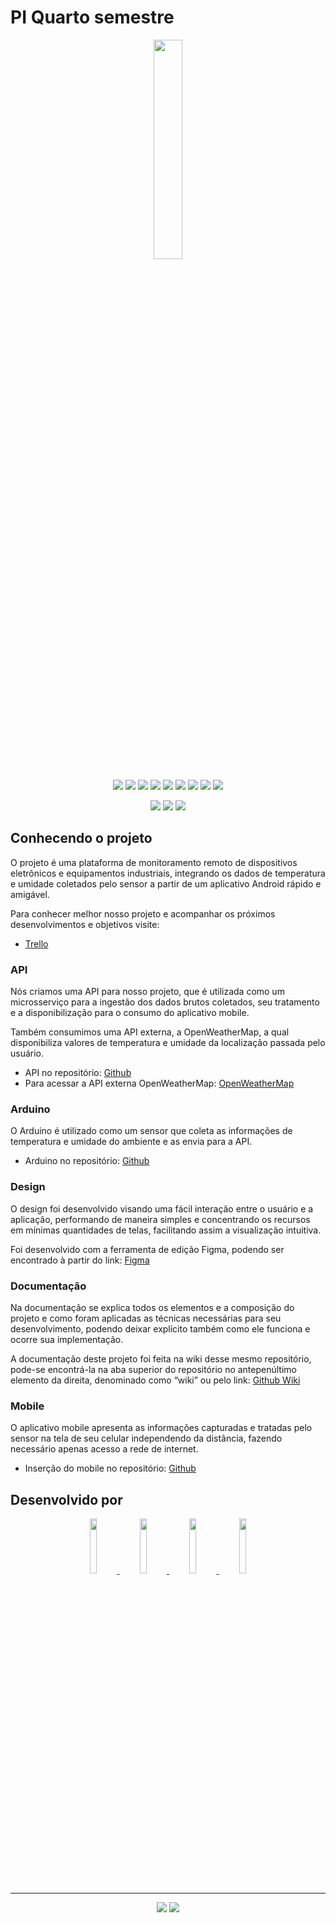 # PI Quarto semestre

<p align="center">
  <img src="https://github.com/gustapinto/fatec_dsm_pi_quarto_semestre/blob/main/design/Fundo_branco_-_Redonda.png" width="30%">
</p>

<p align="center">
  <img src="https://img.shields.io/badge/Markdown-000000?style=for-the-badge&logo=markdown&logoColor=white">
  <img src="https://img.shields.io/badge/Docker-2CA5E0?style=for-the-badge&logo=docker&logoColor=white">
  <img src="https://img.shields.io/badge/Github%20Actions-2088FF?style=for-the-badge&logo=github-actions&logoColor=white">
  <img src="https://img.shields.io/badge/TypeScript-3178C6?style=for-the-badge&logo=typescript&logoColor=white">
  <img src="https://img.shields.io/badge/C++-00599C?style=for-the-badge&logo=cplusplus&logoColor=white">
  <img src="https://img.shields.io/badge/PostgreSQL-4169E1?style=for-the-badge&logo=postgresql&logoColor=white">
  <img src="https://img.shields.io/badge/Kotlin-7F52FF?style=for-the-badge&logo=kotlin&logoColor=white">
  <img src="https://img.shields.io/badge/Arduino-00979D?style=for-the-badge&logo=arduino&logoColor=white">
  <img src="https://img.shields.io/badge/Android-3DDC84?style=for-the-badge&logo=android&logoColor=white">
</p>

<p align="center">
  <img src="https://img.shields.io/badge/VS%20Code-007ACC?style=for-the-badge&logo=visualStudioCode&logoColor=white">
  <img src="https://img.shields.io/badge/Figma-5551ff?style=for-the-badge&logo=figma&logoColor=white">
  <img src="https://img.shields.io/badge/Android%20Studio-3DDC84?style=for-the-badge&logo=androidStudio&logoColor=white">
</p>

## Conhecendo o projeto

O projeto é uma plataforma de monitoramento remoto de dispositivos eletrônicos e equipamentos industriais, integrando os dados de temperatura e umidade coletados pelo sensor a partir de um aplicativo Android rápido e amigável.

Para conhecer melhor nosso projeto e acompanhar os próximos desenvolvimentos e objetivos visite:
- [Trello](https://trello.com/invite/b/4TmzojXT/ATTIb11a6911235b9019e08e27dd01aab9773BEE38C0/projeto-interdisciplinar-4-semestre)

### API

Nós criamos uma API para nosso projeto, que é utilizada como um microsserviço para a ingestão dos dados brutos coletados, seu tratamento e a disponibilização para o consumo do aplicativo mobile.

Também consumimos uma API externa, a OpenWeatherMap, a qual disponibiliza valores de temperatura e umidade da localização passada pelo usuário.

- API no repositório: [Github](https://github.com/gustapinto/fatec_dsm_pi_quarto_semestre/blob/main/api/README.md)
- Para acessar a API externa OpenWeatherMap: [OpenWeatherMap](https://openweathermap.org/api/)

### Arduino

O Arduino é utilizado como um sensor que coleta as informações de temperatura e umidade do ambiente e as envia para a API.

- Arduino no repositório: [Github](https://github.com/gustapinto/fatec_dsm_pi_quarto_semestre/blob/main/arduino/README.md)

### Design

O design foi desenvolvido visando uma fácil interação entre o usuário e a aplicação, performando de maneira simples e concentrando os recursos em mínimas quantidades de telas, facilitando assim a visualização intuitiva.

Foi desenvolvido com a ferramenta de edição Figma, podendo ser encontrado à partir do link: [Figma](https://bit.ly/3Ts2gz8)

### Documentação

Na documentação se explica todos os elementos e a composição do projeto e como foram aplicadas as técnicas necessárias para seu desenvolvimento, podendo deixar explícito também como ele funciona e ocorre sua implementação.

A documentação deste projeto foi feita na wiki desse mesmo repositório, pode-se encontrá-la na aba superior do repositório no antepenúltimo elemento da direita, denominado como “wiki” ou pelo link: [Github Wiki](https://github.com/gustapinto/fatec_dsm_pi_quarto_semestre/wiki)

### Mobile

O aplicativo mobile apresenta as informações capturadas e tratadas pelo sensor na tela de seu celular independendo da distância, fazendo necessário apenas acesso a rede de internet.

- Inserção do mobile no repositório: [Github](https://github.com/gustapinto/fatec_dsm_pi_quarto_semestre/tree/main/mobile)

## Desenvolvido por

<p align="center">
  <a href="https://github.com/gustapinto">
    <img src="https://avatars.githubusercontent.com/gustapinto" width="15%">
  </a>
  <a href="https://github.com/CarolinyFranca">
    <img src="https://avatars.githubusercontent.com/CarolinyFranca" width="15%">
  </a>
  <a href="https://github.com/Karen-HerOAcEDucK">
    <img src="https://avatars.githubusercontent.com/Karen-HerOAcEDucK" width="15%">
  </a>
  <a href="https://github.com/0502j">
    <img src="https://avatars.githubusercontent.com/0502j" width="15%">
  </a>
</p>


---

<p align="center">
  <img src="https://github.com/gustapinto/fatec_dsm_pi_quarto_semestre/actions/workflows/deploy.yml/badge.svg?branch=main">
  <img src="https://github.com/gustapinto/fatec_dsm_pi_quarto_semestre/actions/workflows/android.yml/badge.svg?branch=main">
</p>
